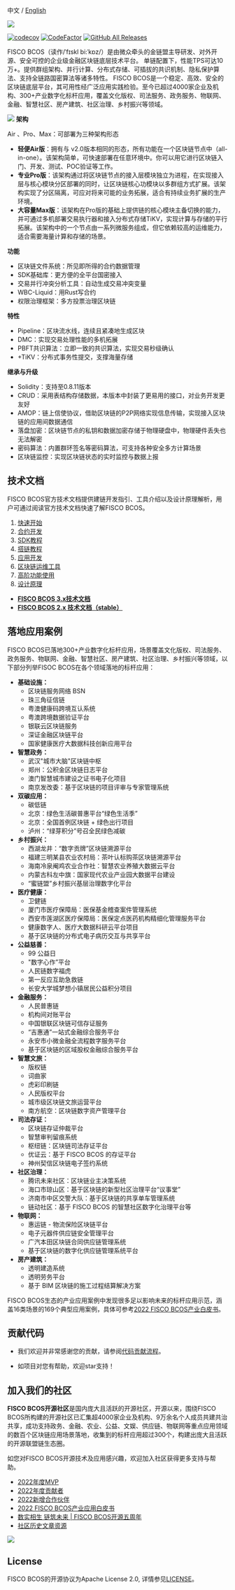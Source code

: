 中文 / [English](docs/README_EN.md)

![](./docs/FISCO_BCOS_Logo.svg)

[![codecov](https://codecov.io/gh/FISCO-BCOS/FISCO-BCOS/branch/master/graph/badge.svg)](https://codecov.io/gh/FISCO-BCOS/FISCO-BCOS)
[![CodeFactor](https://www.codefactor.io/repository/github/fisco-bcos/FISCO-BCOS/badge)](https://www.codefactor.io/repository/github/fisco-bcos/FISCO-BCOS)
[![GitHub All Releases](https://img.shields.io/github/downloads/FISCO-BCOS/FISCO-BCOS/total.svg)](https://github.com/FISCO-BCOS/FISCO-BCOS)

FISCO BCOS（读作/ˈfɪskl  bi:ˈkɒz/）是由微众牵头的金链盟主导研发、对外开源、安全可控的企业级金融区块链底层技术平台。
单链配置下，性能TPS可达10万+。提供群组架构、并行计算、分布式存储、可插拔的共识机制、隐私保护算法、支持全链路国密算法等诸多特性。
FISCO BCOS是一个稳定、高效、安全的区块链底层平台，其可用性经广泛应用实践检验。至今已超过4000家企业及机构、300+产业数字化标杆应用，覆盖文化版权、司法服务、政务服务、物联网、金融、智慧社区、房产建筑、社区治理、乡村振兴等领域。

![](./docs/applications.png)
**架构**

Air 、Pro、Max：可部署为三种架构形态

- **轻便Air版**：拥有与 v2.0版本相同的形态，所有功能在一个区块链节点中（all-in-one）。该架构简单，可快速部署在任意环境中。你可以用它进行区块链入门、开发、测试、POC验证等工作。
- **专业Pro版**：该架构通过将区块链节点的接入层模块独立为进程，在实现接入层与核心模块分区部署的同时，让区块链核心功模块以多群组方式扩展。该架构实现了分区隔离，可应对将来可能的业务拓展，适合有持续业务扩展的生产环境。
- **大容量Max版**：该架构在Pro版的基础上提供链的核心模块主备切换的能力，并可通过多机部署交易执行器和接入分布式存储TiKV，实现计算与存储的平行拓展。该架构中的一个节点由一系列微服务组成，但它依赖较高的运维能力，适合需要海量计算和存储的场景。

**功能**

- 区块链文件系统：所见即所得的合约数据管理
- SDK基础库：更方便的全平台国密接入
- 交易并行冲突分析工具：自动生成交易冲突变量
- WBC-Liquid：用Rust写合约
- 权限治理框架：多方投票治理区块链

**特性**

- Pipeline：区块流水线，连续且紧凑地生成区块
- DMC：实现交易处理性能的多机拓展
- PBFT共识算法：立即一致的共识算法，实现交易秒级确认
- +TiKV：分布式事务性提交，支撑海量存储

**继承与升级**

- Solidity：支持至0.8.11版本
- CRUD：采用表结构存储数据，本版本中封装了更易用的接口，对业务开发更友好
- AMOP：链上信使协议，借助区块链的P2P网络实现信息传输，实现接入区块链的应用间数据通信
- 落盘加密：区块链节点的私钥和数据加密存储于物理硬盘中，物理硬件丢失也无法解密
- 密码算法：内置群环签名等密码算法，可支持各种安全多方计算场景
- 区块链监控：实现区块链状态的实时监控与数据上报

## 技术文档
FISCO BCOS官方技术文档提供建链开发指引、工具介绍以及设计原理解析，用户可通过阅读官方技术文档快速了解FISCO BCOS。
1. [快速开始](https://fisco-bcos-doc.readthedocs.io/zh_CN/latest/docs/quick_start/hardware_requirements.html)
2. [合约开发](https://fisco-bcos-doc.readthedocs.io/zh_CN/latest/docs/contract_develop/solidity_develop.html)
3. [SDK教程](https://fisco-bcos-doc.readthedocs.io/zh_CN/latest/docs/sdk/index.html)
4. [搭链教程](https://fisco-bcos-doc.readthedocs.io/zh_CN/latest/docs/tutorial/air/index.html)
5. [应用开发](https://fisco-bcos-doc.readthedocs.io/zh_CN/latest/docs/develop/index.html)
6. [区块链运维工具](https://fisco-bcos-doc.readthedocs.io/zh_CN/latest/docs/operation_and_maintenance/build_chain.html)
7. [高阶功能使用](https://fisco-bcos-doc.readthedocs.io/zh_CN/latest/docs/advanced_function/safety.html)
8. [设计原理](https://fisco-bcos-doc.readthedocs.io/zh_CN/latest/docs/design/architecture.html)

- **[FISCO BCOS 3.x技术文档](https://fisco-bcos-doc.readthedocs.io/zh_CN/latest/)**
- **[FISCO BCOS 2.x 技术文档（stable）](https://fisco-bcos-documentation.readthedocs.io/zh_CN/latest/)**


## 落地应用案例

FISCO BCOS已落地300+产业数字化标杆应用，场景覆盖文化版权、司法服务、政务服务、物联网、金融、智慧社区、房产建筑、社区治理、乡村振兴等领域，以下部分列举FISOC BCOS在各个领域落地的标杆应用：
- **基础设施：**
  - 区块链服务网络 BSN
  - 珠三角征信链 
  - 粤澳健康码跨境互认系统 
  - 粤澳跨境数据验证平台
  - 银联云区块链服务 
  - 深证金融区块链平台
  - 国家健康医疗大数据科技创新应用平台
- **智慧政务：**
  - 武汉"城市大脑"区块链中枢
  - 郑州：公积金区块链日志平台
  - 澳门智慧城市建设之证书电子化项目
  - 南京发改委：基于区块链的项目评审与专家管理系统
- **双碳应用：**
  - 碳低链
  - 北京：绿色生活碳普惠平台“绿色生活季”
  - 北京：全国首例区块链 + 绿色出行项目
  - 泸州：“绿芽积分”号召全民绿色减碳
- **乡村振兴：**
  - 西湖龙井：“数字贡牌”区块链溯源平台
  - 福建三明某县农业农村局：茶叶认标购茶区块链溯源平台
  - 海南冷泉阉鸡农业合作社：智慧农业养殖大数据云平台
  - 内蒙古科左中旗：国家现代农业产业园大数据平台建设
  - “蜜链盟”乡村振兴基层治理数字化平台
- **医疗健康：**
  - 卫健链
  - 厦门市医疗保障局：医保基金稽查案件管理系统
  - 西安市莲湖区医疗保障局：医保定点医药机构精细化管理服务平台
  - 健康数字人、医疗大数据科研云平台项目
  - 基于区块链的分布式电子病历交互与共享平台
- **公益慈善：**
  - 99 公益日
  - "数字心作”平台
  - 人民链数字福虎
  - 第一反应互助急救链
  - 长安大学城梦想小镇居民公益积分项目
- **金融服务：**
  - 人民普惠链
  - 机构间对账平台
  - 中国银联区块链可信存证服务
  - “吉惠通”一站式金融综合服务平台
  - 永安市小微金融全流程数字服务平台
  - 基于区块链的区域股权金融综合服务平台
- **智慧文旅：**
  - 版权链
  - 词曲家
  - 虎彩印刷链
  - 人民版权平台
  - 城市级区块链文旅运营平台
  - 南方航空：区块链数字资产管理平台
- **司法存证：** 
  - 区块链存证仲裁平台
  - 智慧审判留痕系统
  - 枢纽链：区块链司法存证平台
  - 优证云：基于 FISCO BCOS 的存证平台
  - 神州契信区块链电子签约系统
- **社区治理：**
  - 腾讯未来社区：区块链业主决策系统
  - 海口市琼山区：基于区块链的新型社区治理平台“议事堂” 
  - 济南市中区交警大队：基于区块链的共享单车管理系统
  - 链动社区：基于 FISCO BCOS 的智慧社区数字化治理平台等
- **物联网：**
  - 惠运链 - 物流保险区块链平台
  - 电子元器件供应链安全管理平台
  - 广汽本田区块链合同供应链管理系统
  - 基于区块链的数字化供应链管理系统平台
- **房产建筑：**
  - 透明建造系统
  - 透明劳务平台
  - 基于 BIM 区块链的施工过程结算解决方案

FISCO BCOS生态的产业应用案例中发现很多足以影响未来的标杆应用示范，涵盖16类场景的169个典型应用案例，具体可参考[2022 FISCO BCOS产业白皮书](https://mp.weixin.qq.com/s/hERIQbnkd_-uAMVRx7Q6WQ)。

## 贡献代码

- 我们欢迎并非常感谢您的贡献，请参阅[代码贡献流程](https://fisco-bcos-doc.readthedocs.io/zh_CN/latest/docs/community/pr.html#)。

- 如项目对您有帮助，欢迎star支持！

## 加入我们的社区

**FISCO BCOS开源社区**是国内庞大且活跃的开源社区，开源以来，围绕FISCO BCOS所构建的开源社区已汇集超4000家企业及机构、9万余名个人成员共建共治共享，成功支持政务、金融、农业、公益、文娱、供应链、物联网等重点应用领域的数百个区块链应用场景落地，收集到的标杆应用超过300个，构建出庞大且活跃的开源联盟链生态圈。

如您对FISCO BCOS开源技术及应用感兴趣，欢迎加入社区获得更多支持与帮助。
- [2022年度MVP](https://fisco-bcos-doc.readthedocs.io/zh_CN/latest/docs/community/MVP_list_new.html)
- [2022年度贡献者](https://fisco-bcos-doc.readthedocs.io/zh_CN/latest/docs/community/contributor_list_new.html)
- [2022新增合作伙伴](https://mp.weixin.qq.com/s/ES8ZpkfywKELv0DZZrG6eQ)
- [2022 FISCO BCOS产业应用白皮书](https://mp.weixin.qq.com/s/hERIQbnkd_-uAMVRx7Q6WQ)
- [数实相生 链筑未来 | FISCO BCOS开源五周年](https://mp.weixin.qq.com/s/LjkpIucm6gfSp-UdEJW1mw)
- [社区历史文章资源](https://fisco-bcos-doc.readthedocs.io/zh_CN/latest/docs/articles/index.html)


![](https://raw.githubusercontent.com/FISCO-BCOS/LargeFiles/master/images/QR_image.png)

## License

FISCO BCOS的开源协议为Apache License 2.0, 详情参见[LICENSE](LICENSE)。
